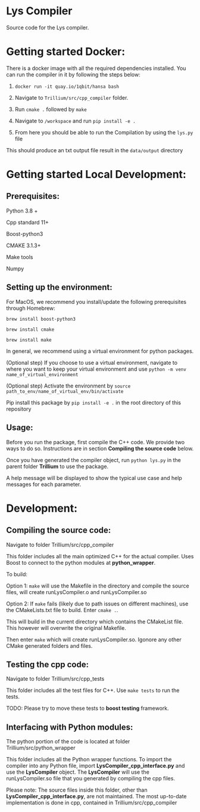 # Lys Compiler

Source code for the Lys compiler. 

# Getting started Docker:

There is a docker image with all the required dependencies installed. You can run the compiler 
in it by following the steps below:

1. ```docker run -it quay.io/1qbit/hansa bash```

2. Navigate to ```Trillium/src/cpp_compiler``` folder.

3. Run ```cmake .``` followed by ```make``` 

4. Navigate to ```/workspace``` and run ```pip install -e .```

5. From here you should be able to run the Compilation by using the ```lys.py``` file

This should produce an txt output file result in the ```data/output``` directory

# Getting started Local Development:

## Prerequisites:
Python 3.8 +

Cpp standard 11+

Boost-python3

CMAKE 3.1.3+

Make tools

Numpy 

## Setting up the environment:
For MacOS, we recommend you install/update the following prerequisites through Homebrew:

```brew install boost-python3```

```brew install cmake```

```brew install make```

In general, we recommend using a virtual environment for python packages. 

(Optional step) If you choose to use a virtual environment, navigate to where you want to keep your virtual environment and use ```python -m venv name_of_virtual_environment```

(Optional step) Activate the environment by ```source path_to_env/name_of_virtual_env/bin/activate```

Pip install this package by ```pip install -e .``` in the root directory of this repository


## Usage:
Before you run the package, first compile the C++ code. We provide two ways to do so. Instructions are in section **Compiling the source code** below.

Once you have generated the compiler object, run ```python lys.py``` in the parent folder **Trillium** to use the package. 

A help message will be displayed to show the typical use case and help messages for each parameter. 


# Development:

## Compiling the source code:
Navigate to folder Trillium/src/cpp_compiler

This folder includes all the main optimized C++ for the actual compiler. Uses Boost to connect to the python modules at **python_wrapper**.  

To build:

Option 1: ```make``` will use the Makefile in the directory and compile the source files, will create runLysCompiler.o and runLysCompiler.so

Option 2: If ```make``` fails (likely due to path issues on different machines), use the CMakeLists.txt file to build. Enter ```cmake .```. 

This will build in the current directory which contains the CMakeList file. This however will overwrite the original Makefile. 

Then enter ```make``` which will create runLysCompiler.so. Igonore any other CMake generated folders and files. 

## Testing the cpp code:
Navigate to folder Trillium/src/cpp_tests

This folder includes all the test files for C++. Use ```make tests``` to run the tests.

TODO: Please try to move these tests to **boost testing** framework.

## Interfacing with Python modules:
The python portion of the code is located at folder Trillium/src/python_wrapper

This folder includes all the Python wrapper functions. To import the compiler into any Python file, import **LysCompiler_cpp_interface.py** and use the **LysCompiler** object. The **LysCompiler** will use the runLysCompiler.so file that you generated by compiling the cpp files.

Please note: The source files inside this folder, other than **LysCompiler_cpp_interface.py**, are not maintained. The most up-to-date implementation is done in cpp, contained in Trillium/src/cpp_compiler




